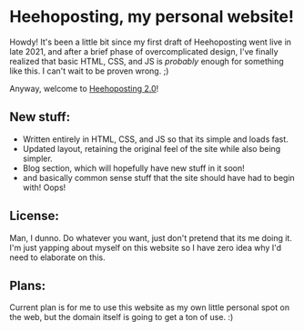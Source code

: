# Heehoposting, my personal website!

Howdy! It's been a little bit since my first draft of Heehoposting went live in late 2021, and after a brief phase of overcomplicated design, I've finally realized that basic HTML, CSS, and JS is _probably_ enough for something like this. I can't wait to be proven wrong. ;)

Anyway, welcome to [Heehoposting 2.0](https://heehoposting.xyz)!

## New stuff:

- Written entirely in HTML, CSS, and JS so that its simple and loads fast.
- Updated layout, retaining the original feel of the site while also being simpler.
- Blog section, which will hopefully have new stuff in it soon!
- and basically common sense stuff that the site should have had to begin with! Oops!

## License:

Man, I dunno. Do whatever you want, just don't pretend that its me doing it. I'm just yapping about myself on this website so I have zero idea why I'd need to elaborate on this.

## Plans:

Current plan is for me to use this website as my own little personal spot on the web, but the domain itself is going to get a ton of use. :)
